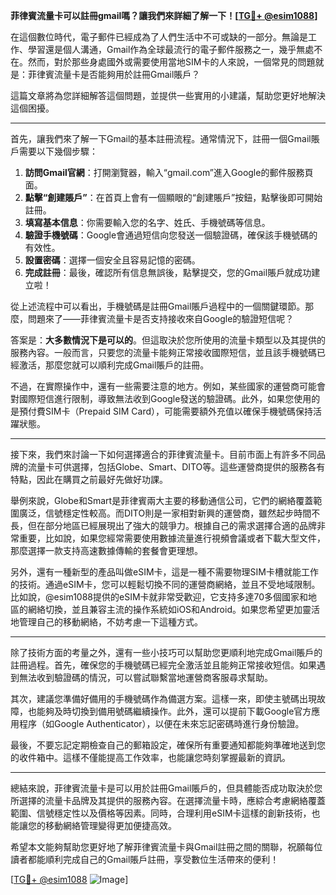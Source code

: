 **菲律賓流量卡可以註冊gmail嗎？讓我們來詳細了解一下！[[TG💪+ @esim1088](https://t.me/s/esim1088)]**

在這個數位時代，電子郵件已經成為了人們生活中不可或缺的一部分。無論是工作、學習還是個人溝通，Gmail作為全球最流行的電子郵件服務之一，幾乎無處不在。然而，對於那些身處國外或需要使用當地SIM卡的人來說，一個常見的問題就是：菲律賓流量卡是否能夠用於註冊Gmail賬戶？

這篇文章將為您詳細解答這個問題，並提供一些實用的小建議，幫助您更好地解決這個困擾。

---

首先，讓我們來了解一下Gmail的基本註冊流程。通常情況下，註冊一個Gmail賬戶需要以下幾個步驟：

1. **訪問Gmail官網**：打開瀏覽器，輸入“gmail.com”進入Google的郵件服務頁面。
2. **點擊“創建賬戶”**：在首頁上會有一個顯眼的“創建賬戶”按鈕，點擊後即可開始註冊。
3. **填寫基本信息**：你需要輸入您的名字、姓氏、手機號碼等信息。
4. **驗證手機號碼**：Google會通過短信向您發送一個驗證碼，確保該手機號碼的有效性。
5. **設置密碼**：選擇一個安全且容易記憶的密碼。
6. **完成註冊**：最後，確認所有信息無誤後，點擊提交，您的Gmail賬戶就成功建立啦！

從上述流程中可以看出，手機號碼是註冊Gmail賬戶過程中的一個關鍵環節。那麼，問題來了——菲律賓流量卡是否支持接收來自Google的驗證短信呢？

答案是：**大多數情況下是可以的**。但這取決於您所使用的流量卡類型以及其提供的服務內容。一般而言，只要您的流量卡能夠正常接收國際短信，並且該手機號碼已經激活，那麼您就可以順利完成Gmail賬戶的註冊。

不過，在實際操作中，還有一些需要注意的地方。例如，某些國家的運營商可能會對國際短信進行限制，導致無法收到Google發送的驗證碼。此外，如果您使用的是預付費SIM卡（Prepaid SIM Card），可能需要額外充值以確保手機號碼保持活躍狀態。

---

接下來，我們來討論一下如何選擇適合的菲律賓流量卡。目前市面上有許多不同品牌的流量卡可供選擇，包括Globe、Smart、DITO等。這些運營商提供的服務各有特點，因此在購買之前最好先做好功課。

舉例來說，Globe和Smart是菲律賓兩大主要的移動通信公司，它們的網絡覆蓋範圍廣泛，信號穩定性較高。而DITO則是一家相對新興的運營商，雖然起步時間不長，但在部分地區已經展現出了強大的競爭力。根據自己的需求選擇合適的品牌非常重要，比如說，如果您經常需要使用數據流量進行視頻會議或者下載大型文件，那麼選擇一款支持高速數據傳輸的套餐會更理想。

另外，還有一種新型的產品叫做eSIM卡，這是一種不需要物理SIM卡槽就能工作的技術。通過eSIM卡，您可以輕鬆切換不同的運營商網絡，並且不受地域限制。比如說，@esim1088提供的eSIM卡就非常受歡迎，它支持多達70多個國家和地區的網絡切換，並且兼容主流的操作系統如iOS和Android。如果您希望更加靈活地管理自己的移動網絡，不妨考慮一下這種方式。

---

除了技術方面的考量之外，還有一些小技巧可以幫助您更順利地完成Gmail賬戶的註冊過程。首先，確保您的手機號碼已經完全激活並且能夠正常接收短信。如果遇到無法收到驗證碼的情況，可以嘗試聯繫當地運營商客服尋求幫助。

其次，建議您準備好備用的手機號碼作為備選方案。這樣一來，即使主號碼出現故障，也能夠及時切換到備用號碼繼續操作。此外，還可以提前下載Google官方應用程序（如Google Authenticator），以便在未來忘記密碼時進行身份驗證。

最後，不要忘記定期檢查自己的郵箱設定，確保所有重要通知都能夠準確地送到您的收件箱中。這樣不僅能提高工作效率，也能讓您時刻掌握最新的資訊。

---

總結來說，菲律賓流量卡是可以用於註冊Gmail賬戶的，但具體能否成功取決於您所選擇的流量卡品牌及其提供的服務內容。在選擇流量卡時，應綜合考慮網絡覆蓋範圍、信號穩定性以及價格等因素。同時，合理利用eSIM卡這樣的創新技術，也能讓您的移動網絡管理變得更加便捷高效。

希望本文能夠幫助您更好地了解菲律賓流量卡與Gmail註冊之間的關聯，祝願每位讀者都能順利完成自己的Gmail賬戶註冊，享受數位生活帶來的便利！

[[TG💪+ @esim1088](https://t.me/s/esim1088) ![Image](https://i.postimg.cc/4NQfJmqS/Snipaste-2025-05-13-00-14-12.png)]